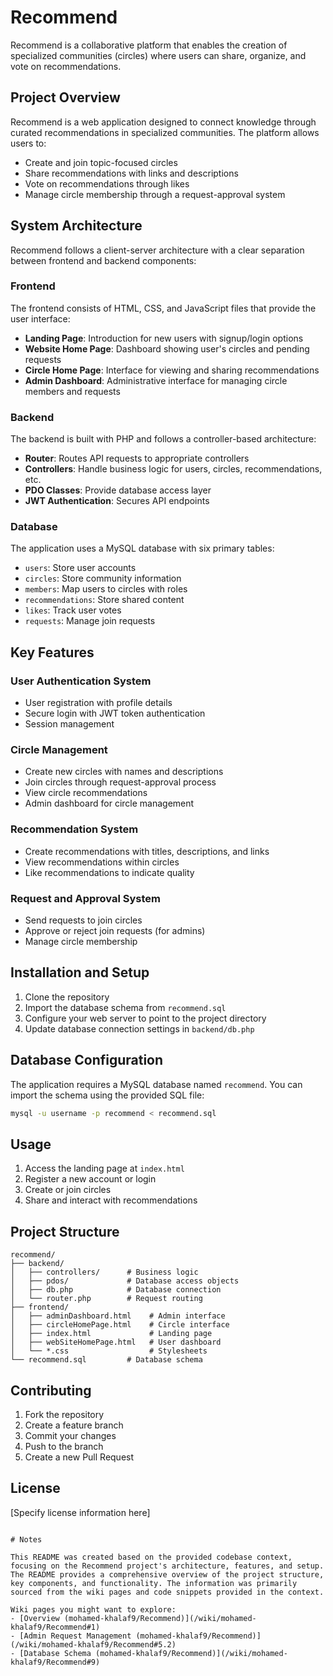 # Recommend

Recommend is a collaborative platform that enables the creation of specialized communities (circles) where users can share, organize, and vote on recommendations.

## Project Overview

Recommend is a web application designed to connect knowledge through curated recommendations in specialized communities. The platform allows users to:

- Create and join topic-focused circles
- Share recommendations with links and descriptions
- Vote on recommendations through likes
- Manage circle membership through a request-approval system

## System Architecture

Recommend follows a client-server architecture with a clear separation between frontend and backend components:

### Frontend

The frontend consists of HTML, CSS, and JavaScript files that provide the user interface:

- **Landing Page**: Introduction for new users with signup/login options
- **Website Home Page**: Dashboard showing user's circles and pending requests
- **Circle Home Page**: Interface for viewing and sharing recommendations
- **Admin Dashboard**: Administrative interface for managing circle members and requests

### Backend

The backend is built with PHP and follows a controller-based architecture:

- **Router**: Routes API requests to appropriate controllers
- **Controllers**: Handle business logic for users, circles, recommendations, etc.
- **PDO Classes**: Provide database access layer
- **JWT Authentication**: Secures API endpoints

### Database

The application uses a MySQL database with six primary tables:

- `users`: Store user accounts
- `circles`: Store community information
- `members`: Map users to circles with roles
- `recommendations`: Store shared content
- `likes`: Track user votes
- `requests`: Manage join requests

## Key Features

### User Authentication System

- User registration with profile details
- Secure login with JWT token authentication
- Session management

### Circle Management

- Create new circles with names and descriptions
- Join circles through request-approval process
- View circle recommendations
- Admin dashboard for circle management

### Recommendation System

- Create recommendations with titles, descriptions, and links
- View recommendations within circles
- Like recommendations to indicate quality

### Request and Approval System

- Send requests to join circles
- Approve or reject join requests (for admins)
- Manage circle membership

## Installation and Setup

1. Clone the repository
2. Import the database schema from `recommend.sql`
3. Configure your web server to point to the project directory
4. Update database connection settings in `backend/db.php`

## Database Configuration

The application requires a MySQL database named `recommend`. You can import the schema using the provided SQL file:

```bash
mysql -u username -p recommend < recommend.sql
```

## Usage

1. Access the landing page at `index.html`
2. Register a new account or login
3. Create or join circles
4. Share and interact with recommendations

## Project Structure

```
recommend/
├── backend/
│   ├── controllers/      # Business logic
│   ├── pdos/             # Database access objects
│   ├── db.php            # Database connection
│   └── router.php        # Request routing
├── frontend/
│   ├── adminDashboard.html    # Admin interface
│   ├── circleHomePage.html    # Circle interface
│   ├── index.html             # Landing page
│   ├── webSiteHomePage.html   # User dashboard
│   └── *.css                  # Stylesheets
└── recommend.sql         # Database schema
```

## Contributing

1. Fork the repository
2. Create a feature branch
3. Commit your changes
4. Push to the branch
5. Create a new Pull Request

## License

[Specify license information here]
```

# Notes

This README was created based on the provided codebase context, focusing on the Recommend project's architecture, features, and setup. The README provides a comprehensive overview of the project structure, key components, and functionality. The information was primarily sourced from the wiki pages and code snippets provided in the context.

Wiki pages you might want to explore:
- [Overview (mohamed-khalaf9/Recommend)](/wiki/mohamed-khalaf9/Recommend#1)
- [Admin Request Management (mohamed-khalaf9/Recommend)](/wiki/mohamed-khalaf9/Recommend#5.2)
- [Database Schema (mohamed-khalaf9/Recommend)](/wiki/mohamed-khalaf9/Recommend#9)
